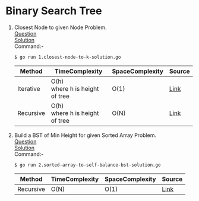 # Binary Search Tree
1. Closest Node to given Node Problem.
   <br /> [Question](/11.%20Binary%20Search%20Tree/docs/1.closest-node-to-k-question.jpg)
   <br /> [Solution](/11.%20Binary%20Search%20Tree/1.closest-node-to-k-solution.go)
   <br /> Command:-
   ```shell
   $ go run 1.closest-node-to-k-solution.go
   ```

   | Method | TimeComplexity | SpaceComplexity | Source |
   |---|---|---|---|
   | Iterative | O(h) <br/> where h is height of tree | O(1) | [Link](/11.%20Binary%20Search%20Tree/1.closest-node-to-k-solution.go) |
   | Recursive | O(h) <br/> where h is height of tree | O(N) | [Link](https://www.geeksforgeeks.org/find-closest-element-binary-search-tree/) |

2. Build a BST of Min Height for given Sorted Array Problem.
   <br /> [Question](/11.%20Binary%20Search%20Tree/docs/2.sorted-array-to-self-balance-bst-question.jpg)
   <br /> [Solution](/11.%20Binary%20Search%20Tree/2.sorted-array-to-self-balance-bst-solution.go)
   <br /> Command:-
   ```shell
   $ go run 2.sorted-array-to-self-balance-bst-solution.go
   ```

   | Method | TimeComplexity | SpaceComplexity | Source |
   |---|---|---|---|
   | Recursive | O(N) | O(1) | [Link](/11.%20Binary%20Search%20Tree/2.sorted-array-to-self-balance-bst-solution.go) |
